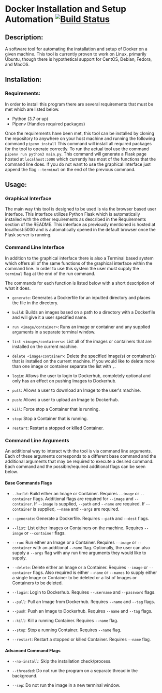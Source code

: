 # Docker Installation and Setup Automation [![Build Status](https://travis-ci.com/ZachAndrews98/Docker-Automation.svg?branch=master)](https://travis-ci.com/ZachAndrews98/Docker-Automation)

## Description:

A software tool for automating the installation and setup of Docker on a given
machine. This tool is currently proven to work on Linux, primarily Ubuntu,
though there is hypothetical support for CentOS, Debian, Fedora, and MacOS.

## Installation:

### Requirements:

In order to install this program there are several requirements that must be
met which are listed below.

- Python (3.7 or up)
- Pipenv (Handles required packages)

Once the requirements have been met, this tool can be installed by cloning the
repository to anywhere on your host machine and running the following command
`pipenv install` This command will install all required packages for the tool
to operate correctly. To run the actual tool use the command `pipenv run
python3 main.py`. This command will generate a Flask page hosted at
`localhost:5000` which currently has most of the functions that the command line
does. If you do not want to use the graphical interface just append the flag
`--terminal` on the end of the previous command.

## Usage:

### Graphical Interface

The main way this tool is designed to be used is via the browser based user interface. This interface utilizes Python Flask which is automatically installed with the other requirements as described in the Requirements section of the README. This interface as previously mentioned is hosted at localhost:5000 and is automatically opened in the default browser once the Flask server is running.

### Command Line Interface

In addition to the graphical interface there is also a Terminal based system which offers all of the same functions of the graphical interface within the command line. In order to use this system the user must supply the `--terminal` flag at the end of the run command.

The commands for each function is listed below with a short description of what it does.

- `generate`: Generates a Dockerfile for an inputted directory and places the file in the directory.

- `build`: Builds an images based on a path to a directory with a Dockerfile and will give it a user specified name.

- `run <image/container>`: Runs an image or container and any supplied arguments in a separate terminal window.

- `list <images/containers>`: List all of the images or containers that are installed on the current machine.

- `delete <image/container>`: Delete the specified image(s) or container(s) that is installed on the current machine. If you would like to delete more than one image or container separate the list with `,`.

- `login`: Allows the user to login to Dockerhub, completely optional and only has an effect on pushing Images to Dockerhub.

- `pull`: Allows a user to download an Image to the user's machine.

- `push`: Allows a user to upload an Image to Dockerhub.

- `kill`: Force stop a Container that is running.

- `stop`: Stop a Container that is running.

- `restart`: Restart a stopped or killed Container.


### Command Line Arguments

An additional way to interact with the tool is via command line arguments. Each of these arguments corresponds to a different base command and the additional arguments that may be required to execute a desired command. Each command and the possible/required additional flags can be seen below.

#### Base Commands Flags

- `--build`:  Build either an Image or Container. Requires `--image` or `--container` flags. Additional flags are required for `--image` and `--container`. If `--image` is supplied, `--path` and `--name` are required. If `--container` is supplied, `--name` and `--args` are required.

- `--generate`: Generate a Dockerfile. Requires `--path` and `--dest` flags.

- `--list`: List either Images or Containers on the machine. Requires `--image` or `--container` flags.

- `--run`: Run either an Image or a Container. Requires `--image` or `--container` with an additional `--name` flag. Optionally, the user can also supply a `--args` flag with any run time arguments they would like to supply.

- `--delete`: Delete either an Image or a Container. Requires `--image` or `--container` flags. Also required is either `--name` or `--names` to supply either a single Image or Container to be deleted or a list of Images or Containers to be deleted.

- `--login`: Login to Dockerhub. Requires `--username` and `--password` flags.

- `--pull`: Pull an Image from Dockerhub. Requires `--name` and `--tag` flags.

- `--push`: Push an Image to Dockerhub. Requires `--name` and `--tag` flags.

- `--kill`: Kill a running Container. Requires `--name` flag.

- `--stop`: Stop a running Container. Requires `--name` flag.

- `--restart`: Restart a stopped or killed Container. Requires `--name` flag.


#### Advanced Command Flags

- `--no-install`: Skip the installation check/process.

- `--threaded`: Do not run the program on a separate thread in the background.

- `--sep`: Do not run the image in a new terminal window.
